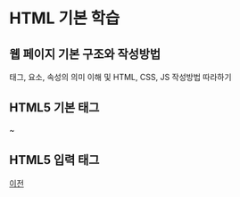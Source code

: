 # HTML 기본 학습

## 웹 페이지 기본 구조와 작성방법
태그, 요소, 속성의 의미 이해 및 HTML, CSS, JS 작성방법 따라하기 

## HTML5 기본 태그 
~

## HTML5 입력 태그 

[이전](https://github.com/JaehyeonHeo/StudyHTML)
